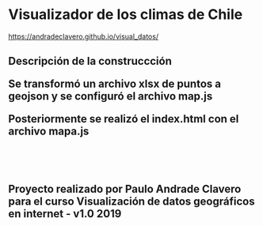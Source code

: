 # Visualizador de los climas de Chile
https://andradeclavero.github.io/visual_datos/

<h2> Descripción de la construccción </h2)
<br/>
<p>Se transformó un archivo xlsx de puntos a geojson y se configuró el archivo map.js</p>
<p>Posteriormente se realizó el index.html con el archivo mapa.js </p>
<br/>
<br/>
<p>Proyecto realizado por Paulo Andrade Clavero para el curso Visualización de datos geográficos en internet - v1.0 2019 </p>
